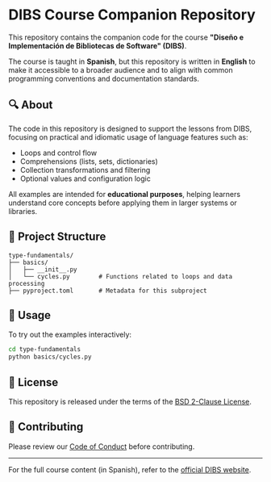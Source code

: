 # DIBS Course Companion Repository

This repository contains the companion code for the course **"Diseño e Implementación de Bibliotecas de Software" (DIBS)**.

The course is taught in **Spanish**, but this repository is written in **English** to make it accessible to a broader audience and to align with common programming conventions and documentation standards.

## 🔍 About

The code in this repository is designed to support the lessons from DIBS, focusing on practical and idiomatic usage of language features such as:

- Loops and control flow
- Comprehensions (lists, sets, dictionaries)
- Collection transformations and filtering
- Optional values and configuration logic

All examples are intended for **educational purposes**, helping learners understand core concepts before applying them in larger systems or libraries.

## 📁 Project Structure

```text
type-fundamentals/
├── basics/
│   ├── __init__.py
│   └── cycles.py        # Functions related to loops and data processing
├── pyproject.toml       # Metadata for this subproject
```

## 🧪 Usage

To try out the examples interactively:

```bash
cd type-fundamentals
python basics/cycles.py
```

## 📝 License

This repository is released under the terms of the [BSD 2-Clause License](./LICENSE).

## 🤝 Contributing

Please review our [Code of Conduct](./CODE_OF_CONDUCT.md) before contributing.

---
For the full course content (in Spanish), refer to the [official DIBS website](https://dibs.pages.dev).
